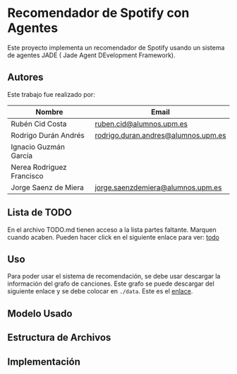 # Recomendador de Spotify con Agentes

Este proyecto implementa un recomendador de Spotify usando un sistema de agentes JADE ( Jade Agent DEvelopment Framework). 

## Autores

Este trabajo fue realizado por:

| Nombre                    | Email                               |
|---------------------------|-------------------------------------|
| Rubén Cid Costa           | ruben.cid@alumnos.upm.es            |
| Rodrigo Durán Andrés      | rodrigo.duran.andres@alumnos.upm.es |
| Ignacio Guzmán García     |                                     |
| Nerea Rodriguez Francisco |                                     |
| Jorge Saenz de Miera      | jorge.saenzdemiera@alumnos.upm.es   |

## Lista de TODO
En el archivo TODO.md tienen acceso a la lista partes faltante. Marquen cuando acaben.
Pueden hacer click en el siguiente enlace para ver: [todo](./TODO.md)

## Uso 

Para poder usar el sistema de recomendación, se debe usar descargar la información del 
grafo de canciones. Este grafo se puede descargar del siguiente enlace y se debe colocar en `./data`. Este es el [enlace](https://upm365-my.sharepoint.com/:u:/g/personal/ruben_cid_alumnos_upm_es/ESyOC13tmgpFuG6VwIeqriEBsiPcyI5bPeeT6Qod3dRNWw?e=xlaFId).

## Modelo Usado

## Estructura de Archivos

## Implementación

